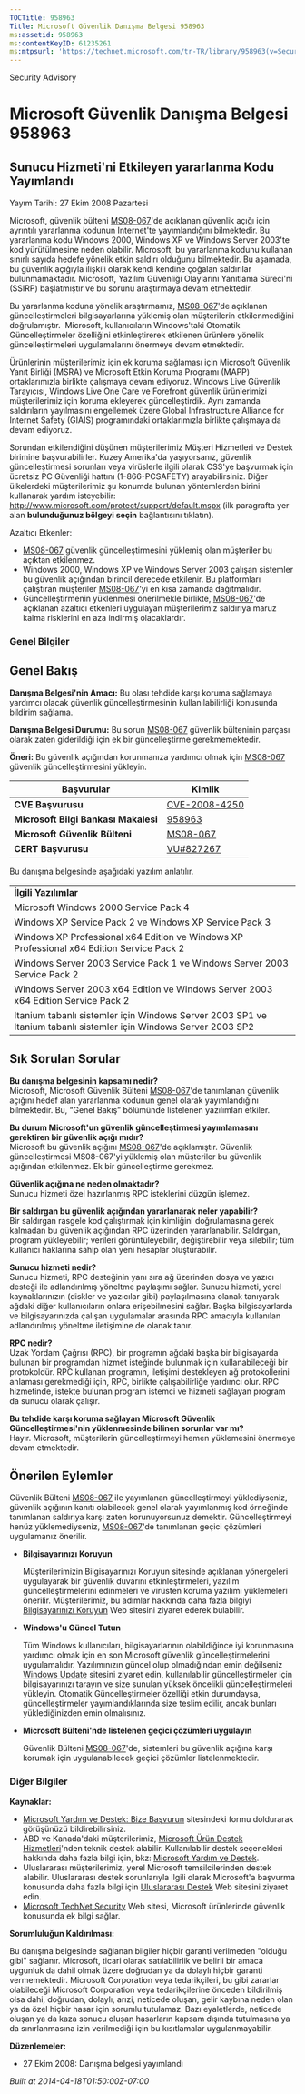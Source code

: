 ```yaml
---
TOCTitle: 958963
Title: Microsoft Güvenlik Danışma Belgesi 958963
ms:assetid: 958963
ms:contentKeyID: 61235261
ms:mtpsurl: 'https://technet.microsoft.com/tr-TR/library/958963(v=Security.10)'
---
```


Security Advisory

Microsoft Güvenlik Danışma Belgesi 958963
=========================================

Sunucu Hizmeti'ni Etkileyen yararlanma Kodu Yayımlandı
------------------------------------------------------

Yayım Tarihi: 27 Ekim 2008 Pazartesi

Microsoft, güvenlik bülteni [MS08-067](http://technet.microsoft.com/security/bulletin/ms08-067)'de açıklanan güvenlik açığı için ayrıntılı yararlanma kodunun Internet'te yayımlandığını bilmektedir. Bu yararlanma kodu Windows 2000, Windows XP ve Windows Server 2003'te kod yürütülmesine neden olabilir. Microsoft, bu yararlanma kodunu kullanan sınırlı sayıda hedefe yönelik etkin saldırı olduğunu bilmektedir. Bu aşamada, bu güvenlik açığıyla ilişkili olarak kendi kendine çoğalan saldırılar bulunmamaktadır. Microsoft, Yazılım Güvenliği Olaylarını Yanıtlama Süreci'ni (SSIRP) başlatmıştır ve bu sorunu araştırmaya devam etmektedir.

Bu yararlanma koduna yönelik araştırmamız, [MS08-067](http://technet.microsoft.com/security/bulletin/ms08-067)'de açıklanan güncelleştirmeleri bilgisayarlarına yüklemiş olan müşterilerin etkilenmediğini doğrulamıştır.  Microsoft, kullanıcıların Windows'taki Otomatik Güncelleştirmeler özelliğini etkinleştirerek etkilenen ürünlere yönelik güncelleştirmeleri uygulamalarını önermeye devam etmektedir.

Ürünlerinin müşterilerimiz için ek koruma sağlaması için Microsoft Güvenlik Yanıt Birliği (MSRA) ve Microsoft Etkin Koruma Programı (MAPP) ortaklarımızla birlikte çalışmaya devam ediyoruz. Windows Live Güvenlik Tarayıcısı, Windows Live One Care ve Forefront güvenlik ürünlerimizi müşterilerimiz için koruma ekleyerek güncelleştirdik. Aynı zamanda saldırıların yayılmasını engellemek üzere Global Infrastructure Alliance for Internet Safety (GIAIS) programındaki ortaklarımızla birlikte çalışmaya da devam ediyoruz.

Sorundan etkilendiğini düşünen müşterilerimiz Müşteri Hizmetleri ve Destek birimine başvurabilirler. Kuzey Amerika'da yaşıyorsanız, güvenlik güncelleştirmesi sorunları veya virüslerle ilgili olarak CSS'ye başvurmak için ücretsiz PC Güvenliği hattını (1-866-PCSAFETY) arayabilirsiniz. Diğer ülkelerdeki müşterilerimiz şu konumda bulunan yöntemlerden birini kullanarak yardım isteyebilir: <http://www.microsoft.com/protect/support/default.mspx> (ilk paragrafta yer alan **bulunduğunuz bölgeyi seçin** bağlantısını tıklatın).

Azaltıcı Etkenler:

-   [MS08-067](http://technet.microsoft.com/security/bulletin/ms08-067) güvenlik güncelleştirmesini yüklemiş olan müşteriler bu açıktan etkilenmez.
-   Windows 2000, Windows XP ve Windows Server 2003 çalışan sistemler bu güvenlik açığından birincil derecede etkilenir. Bu platformları çalıştıran müşteriler [MS08-067](http://technet.microsoft.com/security/bulletin/ms08-067)'yi en kısa zamanda dağıtmalıdır.
-   Güncelleştirmenin yüklenmesi önerilmekle birlikte, [MS08-067](http://technet.microsoft.com/security/bulletin/ms08-067)'de açıklanan azaltıcı etkenleri uygulayan müşterilerimiz saldırıya maruz kalma risklerini en aza indirmiş olacaklardır.

### Genel Bilgiler

Genel Bakış
-----------

<span></span>
**Danışma Belgesi'nin Amacı:** Bu olası tehdide karşı koruma sağlamaya yardımcı olacak güvenlik güncelleştirmesinin kullanılabilirliği konusunda bildirim sağlama.

**Danışma Belgesi Durumu:** Bu sorun [MS08-067](http://technet.microsoft.com/security/bulletin/ms08-067) güvenlik bülteninin parçası olarak zaten giderildiği için ek bir güncelleştirme gerekmemektedir.

**Öneri:** Bu güvenlik açığından korunmanıza yardımcı olmak için [MS08-067](http://technet.microsoft.com/security/bulletin/ms08-067) güvenlik güncelleştirmesini yükleyin.

| Başvurular                           | Kimlik                                                                           |
|--------------------------------------|----------------------------------------------------------------------------------|
| **CVE Başvurusu**                    | [CVE-2008-4250](http://www.cve.mitre.org/cgi-bin/cvename.cgi?name=cve-2008-4250) |
| **Microsoft Bilgi Bankası Makalesi** | [958963](http://support.microsoft.com/kb/958963)                                 |
| **Microsoft Güvenlik Bülteni**       | [MS08-067](http://technet.microsoft.com/security/bulletin/ms08-067)              |
| **CERT Başvurusu**                   | [VU\#827267](http://www.kb.cert.org/vuls/id/827267)                              |

Bu danışma belgesinde aşağıdaki yazılım anlatılır.

|                                                                                                                  |
|------------------------------------------------------------------------------------------------------------------|
| **İlgili Yazılımlar**                                                                                                |
| Microsoft Windows 2000 Service Pack 4                                                                            |
| Windows XP Service Pack 2 ve Windows XP Service Pack 3                                                           |
| Windows XP Professional x64 Edition ve Windows XP Professional x64 Edition Service Pack 2                        |
| Windows Server 2003 Service Pack 1 ve Windows Server 2003 Service Pack 2                                         |
| Windows Server 2003 x64 Edition ve Windows Server 2003 x64 Edition Service Pack 2                                |
| Itanium tabanlı sistemler için Windows Server 2003 SP1 ve Itanium tabanlı sistemler için Windows Server 2003 SP2 |

Sık Sorulan Sorular
-------------------

<span></span>
**Bu danışma belgesinin kapsamı nedir?**  
Microsoft, Microsoft Güvenlik Bülteni [MS08-067](http://technet.microsoft.com/security/bulletin/ms08-067)'de tanımlanan güvenlik açığını hedef alan yararlanma kodunun genel olarak yayımlandığını bilmektedir. Bu, “Genel Bakış” bölümünde listelenen yazılımları etkiler.

**Bu durum Microsoft'un güvenlik güncelleştirmesi yayımlamasını gerektiren bir güvenlik açığı mıdır?**  
Microsoft bu güvenlik açığını [MS08-067](http://technet.microsoft.com/security/bulletin/ms08-067)'de açıklamıştır. Güvenlik güncelleştirmesi MS08-067'yi yüklemiş olan müşteriler bu güvenlik açığından etkilenmez. Ek bir güncelleştirme gerekmez.

**Güvenlik açığına ne neden olmaktadır?**  
Sunucu hizmeti özel hazırlanmış RPC isteklerini düzgün işlemez.

**Bir saldırgan bu güvenlik açığından yararlanarak neler yapabilir?**  
Bir saldırgan rasgele kod çalıştırmak için kimliğini doğrulamasına gerek kalmadan bu güvenlik açığından RPC üzerinden yararlanabilir. Saldırgan, program yükleyebilir; verileri görüntüleyebilir, değiştirebilir veya silebilir; tüm kullanıcı haklarına sahip olan yeni hesaplar oluşturabilir.

**Sunucu hizmeti nedir?**  
Sunucu hizmeti, RPC desteğinin yanı sıra ağ üzerinden dosya ve yazıcı desteği ile adlandırılmış yöneltme paylaşımı sağlar. Sunucu hizmeti, yerel kaynaklarınızın (diskler ve yazıcılar gibi) paylaşılmasına olanak tanıyarak ağdaki diğer kullanıcıların onlara erişebilmesini sağlar. Başka bilgisayarlarda ve bilgisayarınızda çalışan uygulamalar arasında RPC amacıyla kullanılan adlandırılmış yöneltme iletişimine de olanak tanır.

**RPC nedir?**  
Uzak Yordam Çağrısı (RPC), bir programın ağdaki başka bir bilgisayarda bulunan bir programdan hizmet isteğinde bulunmak için kullanabileceği bir protokoldür. RPC kullanan programın, iletişimi destekleyen ağ protokollerini anlaması gerekmediği için, RPC, birlikte çalışabilirliğe yardımcı olur. RPC hizmetinde, istekte bulunan program istemci ve hizmeti sağlayan program da sunucu olarak çalışır.

**Bu tehdide karşı koruma sağlayan Microsoft Güvenlik Güncelleştirmesi'nin yüklenmesinde bilinen sorunlar var mı?**  
Hayır. Microsoft, müşterilerin güncelleştirmeyi hemen yüklemesini önermeye devam etmektedir.

Önerilen Eylemler
-----------------

<span></span>
Güvenlik Bülteni [MS08-067](http://technet.microsoft.com/security/bulletin/ms08-067) ile yayımlanan güncelleştirmeyi yüklediyseniz, güvenlik açığının kanıtı olabilecek genel olarak yayımlanmış kod örneğinde tanımlanan saldırıya karşı zaten korunuyorsunuz demektir. Güncelleştirmeyi henüz yüklemediyseniz, [MS08-067](http://technet.microsoft.com/security/bulletin/ms08-067)'de tanımlanan geçici çözümleri uygulamanız önerilir.

-   **Bilgisayarınızı Koruyun**

    Müşterilerimizin Bilgisayarınızı Koruyun sitesinde açıklanan yönergeleri uygulayarak bir güvenlik duvarını etkinleştirmeleri, yazılım güncelleştirmelerini edinmeleri ve virüsten koruma yazılımı yüklemeleri önerilir. Müşterilerimiz, bu adımlar hakkında daha fazla bilgiyi [Bilgisayarınızı Koruyun](http://www.microsoft.com/protect/computer/default.mspx) Web sitesini ziyaret ederek bulabilir.

-   **Windows'u Güncel Tutun**

    Tüm Windows kullanıcıları, bilgisayarlarının olabildiğince iyi korunmasına yardımcı olmak için en son Microsoft güvenlik güncelleştirmelerini uygulamalıdır. Yazılımınızın güncel olup olmadığından emin değilseniz [Windows Update](http://windowsupdate.microsoft.com/) sitesini ziyaret edin, kullanılabilir güncelleştirmeler için bilgisayarınızı tarayın ve size sunulan yüksek öncelikli güncelleştirmeleri yükleyin. Otomatik Güncelleştirmeler özelliği etkin durumdaysa, güncelleştirmeler yayımlandıklarında size teslim edilir, ancak bunları yüklediğinizden emin olmalısınız.

-   **Microsoft Bülteni'nde listelenen geçici çözümleri uygulayın**

    Güvenlik Bülteni [MS08-067](http://technet.microsoft.com/security/bulletin/ms08-067)'de, sistemleri bu güvenlik açığına karşı korumak için uygulanabilecek geçici çözümler listelenmektedir.

### Diğer Bilgiler

**Kaynaklar:**

-   [Microsoft Yardım ve Destek: Bize Başvurun](https://support.microsoft.com/common/survey.aspx?scid=sw;en;1257&amp;showpage=1&amp;ws=technet&amp;sd=tech) sitesindeki formu doldurarak görüşünüzü bildirebilirsiniz.
-   ABD ve Kanada'daki müşterilerimiz, [Microsoft Ürün Destek Hizmetleri](http://go.microsoft.com/fwlink/?linkid=21131)'nden teknik destek alabilir. Kullanılabilir destek seçenekleri hakkında daha fazla bilgi için, bkz: [Microsoft Yardım ve Destek](http://support.microsoft.com/).
-   Uluslararası müşterilerimiz, yerel Microsoft temsilcilerinden destek alabilir. Uluslararası destek sorunlarıyla ilgili olarak Microsoft'a başvurma konusunda daha fazla bilgi için [Uluslararası Destek](http://go.microsoft.com/fwlink/?linkid=21155) Web sitesini ziyaret edin.
-   [Microsoft TechNet Security](http://go.microsoft.com/fwlink/?linkid=21132) Web sitesi, Microsoft ürünlerinde güvenlik konusunda ek bilgi sağlar.

**Sorumluluğun Kaldırılması:**

Bu danışma belgesinde sağlanan bilgiler hiçbir garanti verilmeden "olduğu gibi" sağlanır. Microsoft, ticari olarak satılabilirlik ve belirli bir amaca uygunluk da dahil olmak üzere doğrudan ya da dolaylı hiçbir garanti vermemektedir. Microsoft Corporation veya tedarikçileri, bu gibi zararlar olabileceği Microsoft Corporation veya tedarikçilerine önceden bildirilmiş olsa dahi, doğrudan, dolaylı, arızi, neticede oluşan, gelir kaybına neden olan ya da özel hiçbir hasar için sorumlu tutulamaz. Bazı eyaletlerde, neticede oluşan ya da kaza sonucu oluşan hasarların kapsam dışında tutulmasına ya da sınırlanmasına izin verilmediği için bu kısıtlamalar uygulanmayabilir.

**Düzenlemeler:**

-   27 Ekim 2008: Danışma belgesi yayımlandı

*Built at 2014-04-18T01:50:00Z-07:00*
